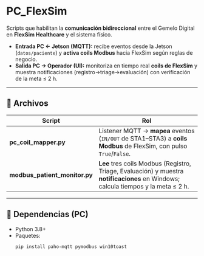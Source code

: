 # PC_FlexSim

Scripts que habilitan la **comunicación bidireccional** entre el Gemelo Digital en **FlexSim Healthcare** y el sistema físico.

- **Entrada PC ← Jetson (MQTT):** recibe eventos desde la Jetson (`datos/paciente`) y **activa coils Modbus** hacia FlexSim según reglas de negocio.
- **Salida PC → Operador (UI):** monitoriza en tiempo real **coils de FlexSim** y muestra notificaciones (registro→triage→evaluación) con verificación de la meta ≤ 2 h.

---

## 📁 Archivos

| Script | Rol |
|---|---|
| **pc_coil_mapper.py** | Listener MQTT → **mapea** eventos (`IN/OUT` de STA1–STA3) a **coils Modbus** de FlexSim, con pulso `True`/`False`. |
| **modbus_patient_monitor.py** | **Lee** tres coils Modbus (Registro, Triage, Evaluación) y muestra **notificaciones** en Windows; calcula tiempos y la meta ≤ 2 h. |

---

## 🔧 Dependencias (PC)

- Python 3.8+
- Paquetes:
  ```bash
  pip install paho-mqtt pymodbus win10toast

